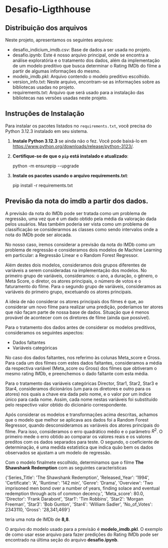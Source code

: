 # Desafio-Ligthhouse

## Distribuição dos arquivos

Neste projeto, apresentamos os seguintes arquivos:

- desafio_indicium_imdb.csv: Base de dados a ser usada no projeto.
- desafio.ipynb: Este é nosso arquivo principal, onde se encontra a análise exploratória e o tratamento dos dados, além da implementação de um modelo preditivo que busca determinar o Rating IMDb do filme a partir de algumas informações do mesmo.
- modelo_imdb.pkl: Arquivo contendo o modelo preditivo escolhido.
- version_info.txt: Neste arquivo, encontram-se as informações sobre as bibliotecas usadas no projeto.
- requirements.txt: Arquivo que será usado para a instalação das bibliotecas nas versões usadas neste projeto.

## Instruções de Instalação

Para instalar os pacotes listados no `requirements.txt`, você precisa do Python 3.12.3 instalado em seu sistema.

1. **Instale Python 3.12.3** se ainda não o fez. Você pode baixá-lo em https://www.python.org/downloads/release/python-3123/.

2. **Certifique-se de que o `pip` está instalado e atualizado**:

   python -m ensurepip --upgrade

3. **Instale os pacotes usando o arquivo requirements.txt**:
    
    pip install -r requirements.txt


## Previsão da nota do imdb a partir dos dados.

A previsão da nota do IMDb pode ser tratada como um problema de regressão, uma vez que é um dado obtido pela média da valoração dada pelos usuários. Mas também poderia ser vista como um problema de classificação se considerarmos as classes como sendo intervalos onde a nota do IMDb pode ser alocada.

No nosso caso, iremos considerar a previsão da nota do IMDb como um problema de regressão e consideramos dois modelos de Machine Learning em particular: a Regressão Linear e o Random Forest Regressor.

Além destes dois modelos, consideramos dois grupos diferentes de variáveis a serem consideradas na implementação dos modelos. No primeiro grupo de variáveis, consideramos: o ano, a duração, o gênero, o Meta Score, o diretor, os atores principais, o número de votos e o faturamento do filme. Para o segundo grupo de variáveis, consideramos as variáveis do primeiro grupo, excetuando os atores principais.

A ideia de não considerar os atores principais dos filmes é que, ao considerar um novo filme para realizar uma predição, poderíamos ter atores que não façam parte de nossa base de dados. Situação que é menos provável de acontecer com os diretores de filme (ainda que possível).

Para o tratamento dos dados antes de considerar os modelos preditivos, consideramos os seguintes aspectos:

- Dados faltantes
- Variáveis categóricas


No caso dos dados faltantes, nos referimo às colunas Meta_score e Gross. Para cada um dos filmes com estes dados faltantes, consideramos a média da respectiva variável (Meta_score ou Gross) dos filmes que obtiveram o mesmo rating IMDb, e preenchemos o dado faltante com esta média.

Para o tratamento das variáveis categóricas Director, Star1, Star2, Star3 e Star4, consideramos dicionários (um para os diretores e outro para os atores) nos quais a chave era dada pelo nome, e o valor por um índice único para cada nome. Assim, cada nome nestas variáveis foi substituído pelo respectivo valor obtido do dicionário correspondente.

Após considerar os modelos e transformações acima descritas, achamos que o modelo que melhor se aplicava aos dados foi a Random Forest Regressor, quando desconsideramos as variáveis dos atores principais do filme. Para isso, consideramos o erro quadrático médio e o parâmetro $R^2$. O primeiro mede o erro obtido ao comparar os valores reais e os valores preditos com os dados separados para teste. O segundo, o coeficiente de determinação, é uma medida estatística que indica quão bem os dados observados se ajustam a um modelo de regressão.

Com o modelo finalmete escolhido, determinamos que o filme **The Shawshank Redemption** com as seguintes caracteristicas  

{'Series_Title': 'The Shawshank Redemption',
'Released_Year': '1994',
'Certificate': 'A',
'Runtime': '142 min',
'Genre': 'Drama',
'Overview': 'Two imprisoned men bond over a number of years, 
finding solace and eventual redemption through acts of common
decency.',
'Meta_score': 80.0,
'Director': 'Frank Darabont',
'Star1': 'Tim Robbins',
'Star2': 'Morgan Freeman',
'Star3': 'Bob Gunton',
'Star4': 'William Sadler',
'No_of_Votes': 2343110,
'Gross': '28,341,469'}

teria uma nota de IMDb de **8,8**.

O arquivo do modelo usado para a previsão é **modelo_imdb.pkl**. O exemplo de como usar esse arquivo para fazer predições do Rating IMDb pode ser encontrado na última seção do arquivo **desafio.ipynb**.
